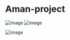 # Aman-project
![image](https://github.com/tv25/Aman-Project-Tehila-Vaknin/assets/73279907/88e5577b-d014-43d8-baaf-d75baddf2271)
![image](https://github.com/tv25/Aman-Project-Tehila-Vaknin/assets/73279907/f0feda96-fb16-4ed0-90c0-e2abd5c67a65)

![image](https://github.com/tv25/Aman-Project-Tehila-Vaknin/assets/73279907/881c1411-f716-46b6-8117-99f6fe93bc99)






